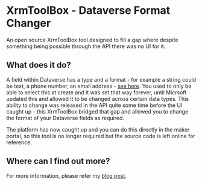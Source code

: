 # XrmToolBox - Dataverse Format Changer
An open source XrmToolBox tool designed to fill a gap where despite something being possible through the API there was no UI for it.

## What does it do?
A field within Dataverse has a type and a format - for example a string could be text, a phone number, an email address - [see here](https://learn.microsoft.com/en-us/power-apps/developer/data-platform/data-type-format-conversions). 
You used to only be able to select this at create and it was set that way forever, until Micrsoft updated this and allowed it to be changed across certain data types. This ability to change was released in the API quite some time
before the UI caught up - this XrmToolBox bridged that gap and allowed you to change the format of your Dataverse fields as required.

The platform has now caught up and you can do this directly in the maker portal, so this tool is no longer required but the source code is left online for reference.

## Where can I find out more?
For more information, please refer my [blog post](https://mbeard.co.uk/2021/09/13/introducing-dataverse-format-changer-in-xrmtoolbox/).

